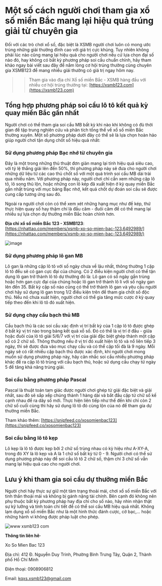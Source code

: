 # Một số cách người chơi tham gia xổ số miền Bắc mang lại hiệu quả trúng giải từ chuyên gia

Đối với các trò chơi xổ số, đặc biệt là XSMB người chơi luôn có mong ước trúng những giải thưởng đỉnh cao với giá trị cực khủng. Tuy nhiên không phải lúc nào cũng mang lại hiệu quả cho người chơi nếu cứ lựa chọn đại số nào đó, hay không có bất kỳ phương pháp soi cầu chuẩn chỉnh, hãy tham khảo ngay bài viết sau đây để nắm lòng cơ hội trúng thưởng cùng chuyên gia XSMB123 để mang nhiều giải thưởng có giá trị ngay hôm nay.

>> Tham gia vào địa chỉ Xổ số miền Bắc - XSMB hàng đầu với nhiều cơ hội trúng thưởng tại: [https://xsmb123.com](https://xsmb123.com)

## Tổng hợp phương pháp soi cầu lô tô kết quả kỳ quay miền Bắc gần nhất

Người chơi có thể tham gia soi cầu MB bất kỳ khi nào khi không có đủ thời gian để tập trung nghiên cứu và phân tích tổng thể về xổ số miền Bắc thường xuyên. Một số phương pháp dưới đây có thể sẽ là lựa chọn hoàn hảo giúp người chơi tận dụng chốt số hiệu quả nhất:

### Sử dụng phương pháp Bạc nhớ từ chuyên gia
Đây là một trong những thủ thuật đơn giản mang lại tính hiệu quả siêu cao, với tỷ lệ thắng giải lên đến 50%, thì phương pháp này sẽ đưa cho người chơi những dữ liệu từ các cao thủ chốt số với một quá trình soi cầu MB dài trải qua nhiều năm. Với phương pháp này, người chơi chỉ cần xem những cặp lô tô, lô song thủ lộn, hoặc những con lô kép đã xuất hiện ở kỳ quay miền Bắc gần nhất trùng với mục bảng Bạc nhớ, kết quả chốt dự đoán soi cầu sẽ được cung cấp tương ứng sau đó.

Ngoài ra người chơi còn có thể xem xét những hạng mục như đề kép, thứ thực hiện quay số hay thậm chí là đầu câm - đuôi câm để có thể mang lại nhiều sự lựa chọn dự thưởng miền Bắc hoàn chỉnh hơn.

**Địa chỉ xổ số miền Bắc 123 - XSMB123**: [https://nhattao.com/members/xsmb-xo-so-mien-bac-123.6492989/](https://nhattao.com/members/xsmb-xo-so-mien-bac-123.6492989/)

![image](https://github.com/xosomienbac123/xsmb-kqxsmb-sxmb-xo-so-mien-bac-123/assets/111044175/ed220c64-ad04-4347-8f45-bffa429e0c4a)

### Sử dụng phương pháp lô gan MB
Lô gan là những cặp lô tô với số ngày chưa về lâu nhất, thông thường 1 cặp lô tô đều sẽ có gan cực đại của chúng. Có 2 điều kiện người chơi có thể tận dụng lô gan trở thành lô tô dự thưởng đó là: Lô gan có số ngày gần trùng hoặc hơn gan cực đại của chúng hoặc lô gan trở thành lô lì với số ngày gan lên đến 35. Bất kỳ cặp số nào cũng có thể trở thành lô gan và yêu cầu người chơi hãy sử dụng lô gan trong 1/2 điều kiện trên để tham gia chốt số độc thủ. Nếu nó chưa xuất hiện, người chơi có thể gia tăng mức cược ở kỳ quay tiếp theo đến khi lô tô đó xuất hiện.

### Sử dụng chạy cầu bạch thủ MB
Cầu bạch thủ là các soi cầu xác định vị trí bất kỳ của 1 cặp lô tô được ghép ở bất kỳ vị trí nào trong bảng kết quả xổ số. Đó có thể là vị trí ở đầu - giữa hoặc đuôi của lô tô giải 5/6/7 với vị trí của giải đặc biệt ghép thành một cặp số có 2 chữ số. Thông thường nếu ở vị trí đó xuất hiện lô tô và nổ liên tiếp 3 ngày, thì sẽ được đưa vào mục chạy cầu và có thể cặp tối đà là 9 ngày. Mỗi ngày sẽ có rất nhiều cặp bạch thủ được xác định, khi người chơi mong muốn sử dụng phương pháp này, hãy cân nhắc soi cầu nhiều phương pháp khác để ra cặp lô tô trùng với cầu bạch thủ, hoặc sử dụng cầu chạy từ ngày 5 để tăng khả năng trúng giải. 

### Soi cầu bằng phương pháp Pascal
Pascal là thuật toán tam giác được người chơi ghép từ giải đặc biệt và giải nhất, sau đó sẽ sắp xếp chúng thành 1 hàng dài và bắt đầu cặp từ chữ số kế cạnh nhau để ra dãy số mới. Thực hiện liên tiếp như thế đến khi chỉ còn 2 chữ số cuối cùng thì hãy sử dụng lô tô đó cùng lộn của nó để tham gia dự thưởng miền Bắc.

Tham khảo thêm: [https://snipfeed.co/xosomienbac123](https://snipfeed.co/xosomienbac123)

### Soi cầu bằng lô tô kẹp
Lô kẹp là lô tô được kẹp bởi 2 chữ số trùng nhau có kỳ hiệu như A-XY-A, trong đó XY là lô kẹp và A là 1 chữ số bất kỳ từ 0 - 9. Người chơi có thể sử dụng phương pháp này để soi cầu lô tô 2 chữ số, thậm chí 3 chữ số vẫn mang lại hiệu quả cao cho người chơi.

## Lưu ý khi tham gia soi cầu dự thưởng miền Bắc
Người chơi hãy thực sự giữ một tâm trạng thoải mái, chơi xổ số miền Bắc với tinh thần thoải mái và không bị gánh nặng tài chính. 
Bên cạnh đó không nên phụ thuộc bất kỳ phương pháp hay địa chỉ cho số nào, hãy nhìn nhận thật sự kỹ lưỡng và tính toán chi tiết để có thể soi cầu MB hiệu quả nhất. Không lạm dụng xổ số miền Bắc như là một hình thức đánh cược, cờ bạc,... hoặc những hành vi không được pháp luật cho phép.

![www xsmb123 com](https://github.com/xosomienbac123/xsmb-kqxsmb-sxmb-xo-so-mien-bac-123/assets/111044175/df895d06-a396-4ca5-ac94-13388010917b)

**Thông tin liên hê·**

Xo So Mien Bac 123

Địa chỉ: 412 Đ. Nguyễn Duy Trinh, Phường Bình Trưng Tây, Quận 2, Thành phố Hồ Chí Minh

Điện thoại: 0908906812

Email: kqxs.xsmb123@gmail.com
